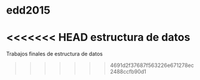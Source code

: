 # edd2015
<<<<<<< HEAD
estructura de datos 
=======
Trabajos finales de estructura de datos 
>>>>>>> 4691d2f37687f563226e671278ec2488ccfb90d1
